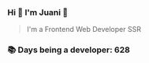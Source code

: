 ### Hi 👋 I&#39;m Juani 🦁

> I&#39;m a Frontend Web Developer SSR

### 📚 Days being a developer: 628

